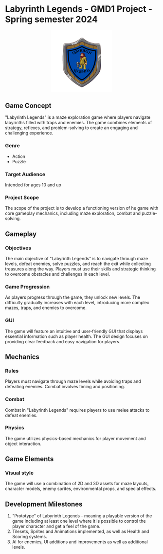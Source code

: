 # Labyrinth Legends - GMD1 Project - Spring semester 2024
<p align="center">
  <img src="images/LABYRINTH_LEGENDS_LOGO_transparent.png" width=40% height=40%>
</p>

## Game Concept
"Labyrinth Legends" is a maze exploration game where players navigate labyrinths filled with traps and enemies. The game combines elements of strategy, reflexes, and problem-solving to create an engaging and challenging experience.

### Genre
- Action
- Puzzle

### Target Audience
Intended for ages 10 and up

### Project Scope
The scope of the project is to develop a functioning version of he game with core gameplay mechanics, including maze exploration, combat and puzzle-solving.

## Gameplay
### Objectives
The main objective of "Labyrinth Legends" is to navigate through maze levels, defeat enemies, solve puzzles, and reach the exit while collecting treasures along the way. Players must use their skills and strategic thinking to overcome obstacles and challenges in each level.

### Game Progression
As players progress through the game, they unlock new levels. The difficulty gradually increases with each level, introducing more complex mazes, traps, and enemies to overcome.

### GUI
The game will feature an intuitive and user-friendly GUI that displays essential information such as player health. The GUI design focuses on providing clear feedback and easy navigation for players.

## Mechanics
### Rules
Players must navigate through maze levels while avoiding traps and defeating enemies. Combat involves timing and positioning.

### Combat
Combat in "Labyrinth Legends" requires players to use  melee attacks to defeat enemies.

### Physics
The game utilizes physics-based mechanics for player movement and object interaction. 

## Game Elements

### Visual style
The game will use a combination of 2D and 3D assets for maze layouts, character models, enemy sprites, environmental props, and special effects.

## Development Milestones
1) "Prototype" of Labyrinth Legends - meaning a playable version of the game including at least one level where it is possible to control the player character and get a feel of the game.
2) Tilesets, Sprites and Animations implemented, as well as Health and Scoring systems.
3) AI for enemies, UI additions and improvements as well as additional levels.


